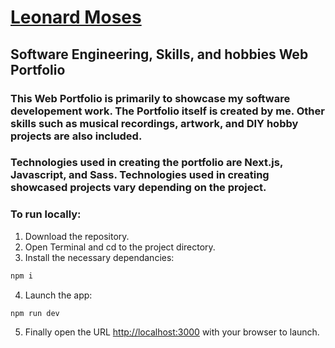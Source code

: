 
# [Leonard Moses](http://leonardmoses.com/)

## Software Engineering, Skills, and hobbies Web Portfolio 

### This Web Portfolio is primarily to showcase my software developement work. The Portfolio itself is created by me. Other skills such as musical recordings, artwork, and DIY hobby projects are also included.

### Technologies used in creating the portfolio are Next.js, Javascript, and Sass. Technologies used in creating showcased projects vary depending on the project.

### To run locally: 
1. Download the repository.
2. Open Terminal and cd to the project directory.
3. Install the necessary dependancies:
```bash
npm i
```
4. Launch the app:
```bash
npm run dev
```
5. Finally open the URL [http://localhost:3000](http://localhost:3000) with your browser to launch.

